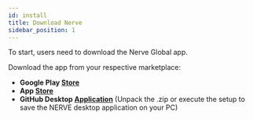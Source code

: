 ```yaml
---
id: install
title: Download Nerve
sidebar_position: 1
---
```


To start, users need to download the Nerve Global app.

Download the app from your respective marketplace:

- **Google Play [Store](https://play.google.com/store/apps/details?id=com.academy.nerve&hl=en&gl=US)**
- **App [Store](https://apps.apple.com/de/app/nerve-global/id1500517863)**
- **GitHub Desktop [Application](https://github.com/nerveglobal/NERVE_app)** (Unpack the .zip or execute the setup to save the NERVE desktop application on your PC)

